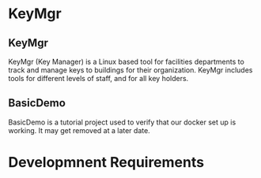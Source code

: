 # KeyMgr
## KeyMgr
KeyMgr (Key Manager) is a Linux based tool for facilities departments to track and manage keys to buildings for their organization. KeyMgr includes tools for different levels of staff, and for all key holders.
## BasicDemo
BasicDemo is a tutorial project used to verify that our docker set up is working. It may get removed at a later date.
# Developmnent Requirements